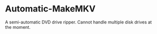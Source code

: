 # Automatic-MakeMKV
A semi-automatic DVD drive ripper. Cannot handle multiple disk drives at the moment.
